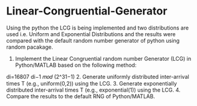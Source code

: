 # Linear-Congruential-Generator
Using the python the LCG is being implemented and two distributions are used i.e. Uniform and Exponential Distributions and the results were compared with the default random number generator of python using random pacakage.
1.	Implement the Linear Congruential random number Generator (LCG) in Python/MATLAB based on the following method:
             
  di=16807 di−1 𝑚𝑜𝑑 (2^31−1)
2.	Generate uniformly distributed inter-arrival times T (e.g., uniform(0,2)) using the LCG.
3.	Generate exponentially distributed inter-arrival times T (e.g., exponential(1)) using the LCG.
4.	Compare the results to the default RNG of Python/MATLAB.
